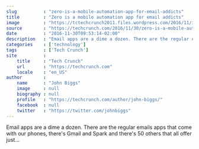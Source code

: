 ```yaml
---
slug          : "zero-is-a-mobile-automation-app-for-email-addicts"
title         : "Zero is a mobile automation app for email addicts"
image         : "https://tctechcrunch2011.files.wordpress.com/2016/11/img_0305.png?w=764&h=400&crop=1"
source        : "https://techcrunch.com/2016/11/30/zero-is-a-mobile-automation-app-for-email-addicts/"
date          : "2016-11-30T09:53:14-02:00"
description   : "Email apps are a dime a dozen. There are the regular emails apps that come with our phones, there's Gmail and Spark and there's 50 others that all offer just..."
categories    : ['technology']
tags          : ['Tech Crunch']
site          :
    title     : "Tech Crunch"
    url       : "https://techcrunch.com"
    locale    : "en_US"
author        :
    name      : "John Biggs"
    image     : null
    biography : null
    profile   : "https://techcrunch.com/author/john-biggs/"
    facebook  : null
    twitter   : "https://twitter.com/johnbiggs"
---
```


Email apps are a dime a dozen. There are the regular emails apps that come with our phones, there's Gmail and Spark and there's 50 others that all offer just...
